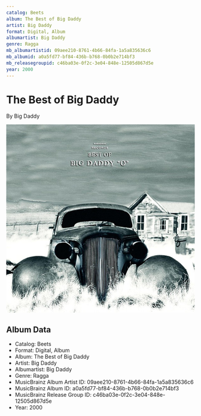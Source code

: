 ```yaml
---
catalog: Beets
album: The Best of Big Daddy
artist: Big Daddy
format: Digital, Album
albumartist: Big Daddy
genre: Ragga
mb_albumartistid: 09aee210-8761-4b66-84fa-1a5a835636c6
mb_albumid: a0a5fd77-bf84-436b-b768-0b0b2e714bf3
mb_releasegroupid: c46ba03e-0f2c-3e04-848e-12505d867d5e
year: 2000
---
```


# The Best of Big Daddy

By Big Daddy

![](../../assets/beetscovers/Big_Daddy-The_Best_of_Big_Daddy.jpg)

## Album Data

- Catalog: Beets
- Format: Digital, Album
- Album: The Best of Big Daddy
- Artist: Big Daddy
- Albumartist: Big Daddy
- Genre: Ragga
- MusicBrainz Album Artist ID: 09aee210-8761-4b66-84fa-1a5a835636c6
- MusicBrainz Album ID: a0a5fd77-bf84-436b-b768-0b0b2e714bf3
- MusicBrainz Release Group ID: c46ba03e-0f2c-3e04-848e-12505d867d5e
- Year: 2000

